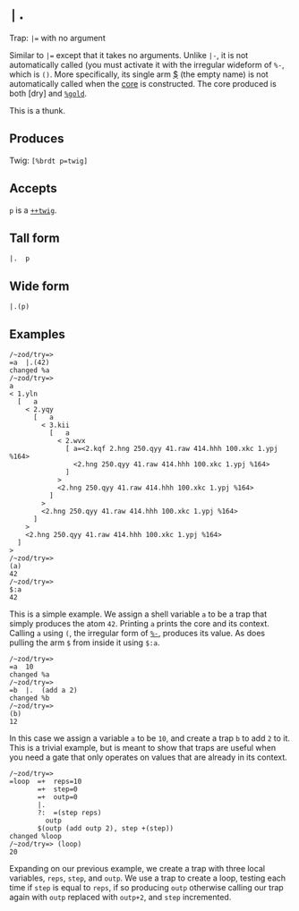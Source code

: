 `|.`
====

Trap: `|=` with no argument

Similar to `|=` except that it takes no arguments.  Unlike `|-`,
it is not automatically called (you must activate it with the
irregular wideform of `%-`, which is `()`. More specifically, its
single arm [$]() (the empty name) is not automatically called
when the [core]() is constructed. The core produced is both [dry]
and [`%gold`]().

This is a thunk.

Produces
--------

Twig: `[%brdt p=twig]`

Accepts
-------

`p` is a [`++twig`]().

Tall form
---------

    |.  p

Wide form
---------

    |.(p)

Examples
--------

    /~zod/try=> 
    =a  |.(42)
    changed %a
    /~zod/try=> 
    a
    < 1.yln
      [   a
        < 2.yqy
          [   a
            < 3.kii
              [   a
                < 2.wvx
                  [ a=<2.kqf 2.hng 250.qyy 41.raw 414.hhh 100.xkc 1.ypj %164>
                    <2.hng 250.qyy 41.raw 414.hhh 100.xkc 1.ypj %164>
                  ]
                >
                <2.hng 250.qyy 41.raw 414.hhh 100.xkc 1.ypj %164>
              ]
            >
            <2.hng 250.qyy 41.raw 414.hhh 100.xkc 1.ypj %164>
          ]
        >
        <2.hng 250.qyy 41.raw 414.hhh 100.xkc 1.ypj %164>
      ]
    >
    /~zod/try=> 
    (a)
    42
    /~zod/try=> 
    $:a
    42

This is a simple example. We assign a shell variable `a` to be a
trap that simply produces the atom `42`. Printing `a` prints the
core and its context. Calling `a` using `(`, the irregular form
of [`%-`](), produces its value. As does pulling the arm `$` from
inside it using `$:a`.

    /~zod/try=> 
    =a  10
    changed %a
    /~zod/try=> 
    =b  |.  (add a 2)
    changed %b
    /~zod/try=> 
    (b)
    12

In this case we assign a variable `a` to be `10`, and create a
trap `b` to add `2` to it. This is a trivial example, but is
meant to show that traps are useful when you need a gate that
only operates on values that are already in its context.

    /~zod/try=> 
    =loop  =+  reps=10
           =+  step=0
           =+  outp=0
           |.
           ?:  =(step reps)
             outp
           $(outp (add outp 2), step +(step))
    changed %loop
    /~zod/try=> (loop)
    20

Expanding on our previous example, we create a trap with three
local variables, `reps`, `step`, and `outp`. We use a trap to
create a loop, testing each time if `step` is equal to `reps`, if
so producing `outp` otherwise calling our trap again with `outp`
replaced with `outp+2`, and `step` incremented.
